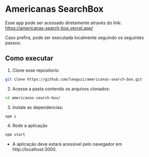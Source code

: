 # Americanas SearchBox

Esse app pode ser acessado diretamente através do link: https://americanas-search-box.vercel.app/

Caso prefira, pode ser executada localmente seguindo os seguintes passos:

## Como executar

1. Clone esse repositorio:

```bash
git clone https://github.com/leoguzi/americanas-search-box.git
```

2. Acesse a pasta contendo os arquivos clonados:

```bash
cd americanas-search-box/
```

3. Instale as dependencias:

```bash
npm i
```

4. Rode a aplicação

```bash
npm start
```

- A aplicação deve estará acessivel pelo navegador em http://localhost:3000.

